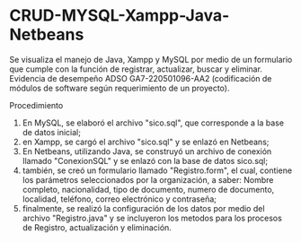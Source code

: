 # CRUD-MYSQL-Xampp-Java-Netbeans
Se visualiza el manejo de Java, Xampp y MySQL por medio de un formulario que cumple con la función de registrar, actualizar, buscar y eliminar.
Evidencia de desempeño ADSO GA7-220501096-AA2  (codificación de módulos de software según requerimiento de un proyecto).

Procedimiento
1) En MySQL, se elaboró el archivo "sico.sql", que corresponde a la base de datos inicial;
2) en Xampp, se cargó el archivo "sico.sql" y se enlazó en Netbeans;
3) En Netbeans, utilizando Java, se construyó un archivo de conexión llamado "ConexionSQL" y se enlazó con la base de datos sico.sql;
4) también, se creó un formulario llamado "Registro.form", el cual, contiene los parámetros seleccionados por la organización, a saber: Nombre completo, nacionalidad, tipo de documento, numero de documento, localidad, teléfono, correo electrónico  y contraseña;
5) finalmente, se realizó la configuración de los datos por medio del archivo "Registro.java" y se incluyeron los metodos para los procesos de Registro, actualización y eliminación.
